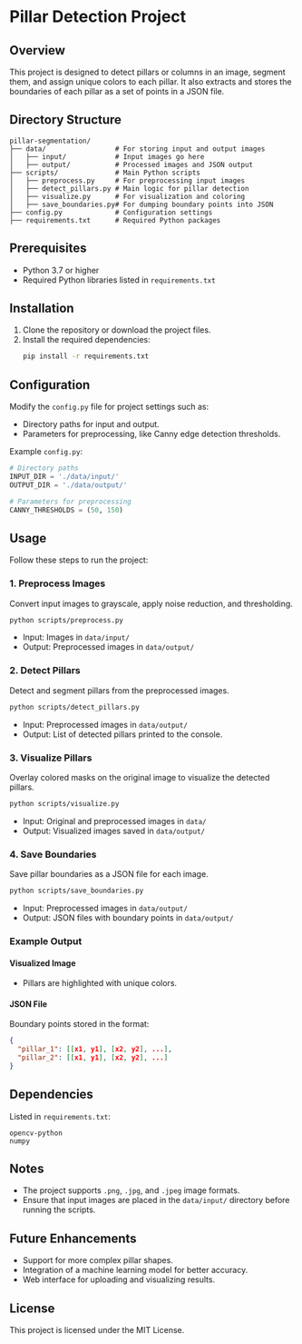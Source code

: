 
# Pillar Detection Project

## Overview
This project is designed to detect pillars or columns in an image, segment them, and assign unique colors to each pillar. It also extracts and stores the boundaries of each pillar as a set of points in a JSON file.

## Directory Structure
```
pillar-segmentation/
├── data/                 # For storing input and output images
│   ├── input/            # Input images go here
│   ├── output/           # Processed images and JSON output
├── scripts/              # Main Python scripts
│   ├── preprocess.py     # For preprocessing input images
│   ├── detect_pillars.py # Main logic for pillar detection
│   ├── visualize.py      # For visualization and coloring
│   ├── save_boundaries.py# For dumping boundary points into JSON
├── config.py             # Configuration settings
├── requirements.txt      # Required Python packages
```

## Prerequisites
- Python 3.7 or higher
- Required Python libraries listed in `requirements.txt`

## Installation
1. Clone the repository or download the project files.
2. Install the required dependencies:
   ```bash
   pip install -r requirements.txt
   ```

## Configuration
Modify the `config.py` file for project settings such as:
- Directory paths for input and output.
- Parameters for preprocessing, like Canny edge detection thresholds.

Example `config.py`:
```python
# Directory paths
INPUT_DIR = './data/input/'
OUTPUT_DIR = './data/output/'

# Parameters for preprocessing
CANNY_THRESHOLDS = (50, 150)
```

## Usage
Follow these steps to run the project:

### 1. Preprocess Images
Convert input images to grayscale, apply noise reduction, and thresholding.
```bash
python scripts/preprocess.py
```
- Input: Images in `data/input/`
- Output: Preprocessed images in `data/output/`

### 2. Detect Pillars
Detect and segment pillars from the preprocessed images.
```bash
python scripts/detect_pillars.py
```
- Input: Preprocessed images in `data/output/`
- Output: List of detected pillars printed to the console.

### 3. Visualize Pillars
Overlay colored masks on the original image to visualize the detected pillars.
```bash
python scripts/visualize.py
```
- Input: Original and preprocessed images in `data/`
- Output: Visualized images saved in `data/output/`

### 4. Save Boundaries
Save pillar boundaries as a JSON file for each image.
```bash
python scripts/save_boundaries.py
```
- Input: Preprocessed images in `data/output/`
- Output: JSON files with boundary points in `data/output/`

### Example Output
#### Visualized Image
- Pillars are highlighted with unique colors.
#### JSON File
Boundary points stored in the format:
```json
{
  "pillar_1": [[x1, y1], [x2, y2], ...],
  "pillar_2": [[x1, y1], [x2, y2], ...]
}
```

## Dependencies
Listed in `requirements.txt`:
```
opencv-python
numpy
```

## Notes
- The project supports `.png`, `.jpg`, and `.jpeg` image formats.
- Ensure that input images are placed in the `data/input/` directory before running the scripts.

## Future Enhancements
- Support for more complex pillar shapes.
- Integration of a machine learning model for better accuracy.
- Web interface for uploading and visualizing results.

## License
This project is licensed under the MIT License.
